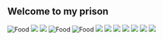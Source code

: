 ## Welcome to my prison
  ![Food](https://upload.wikimedia.org/wikipedia/commons/9/9a/Big_Mac_hamburger.jpg)
  ![](https://media3.giphy.com/media/G3UlqSb0ZKqTC/giphy.gif)
  ![](https://66.media.tumblr.com/0447ee17f392cf951eb2d7de72d9cf18/tumblr_p85xkaO5HM1tovmb9o2_250.gifv)
  ![Food](https://upload.wikimedia.org/wikipedia/en/thumb/e/ed/Nyan_cat_250px_frame.PNG/220px-Nyan_cat_250px_frame.PNG)
  ![Food](https://upload.wikimedia.org/wikipedia/en/thumb/e/ed/Nyan_cat_250px_frame.PNG/220px-Nyan_cat_250px_frame.PNG)
  ![](https://media3.giphy.com/media/G3UlqSb0ZKqTC/giphy.gif)
  ![](https://media.giphy.com/media/3oEjHV0z8S7WM4MwnK/giphy.gif)
  ![](https://66.media.tumblr.com/ce98579598a7e1e26e8292fcd480b8dd/tumblr_p85xkaO5HM1tovmb9o4_250.gifv)
  ![](https://media.giphy.com/media/icV5cqOnaQD3a/giphy.gif)
  ![](https://thumbs.gfycat.com/AcclaimedDependableAssassinbug-max-1mb.gif)
  ![](https://media.giphy.com/media/hRxgDQPt7HSLpKZw8Q/giphy.gif)
  ![](https://img.buzzfeed.com/buzzfeed-static/static/2018-04/10/19/asset/buzzfeed-prod-web-02/anigif_sub-buzz-27186-1523404339-10.gif)
